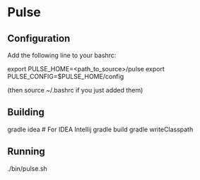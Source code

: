 # Pulse

## Configuration

Add the following line to your bashrc:

export PULSE_HOME=<path_to_source>/pulse
export PULSE_CONFIG=$PULSE_HOME/config

(then source ~/.bashrc if you just added them)

## Building

gradle idea	# For IDEA Intellij
gradle build
gradle writeClasspath

## Running

./bin/pulse.sh
